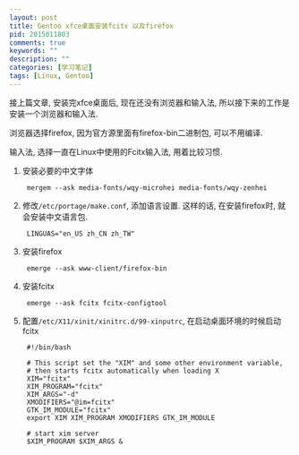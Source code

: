 ```yaml
---
layout: post
title: Gentoo xfce桌面安装fcitx 以及firefox
pid: 2015011803
comments: true
keywords: ""
description: ""
categories: [学习笔记]
tags: [Linux, Gentoo]
---
```


接上篇文章, 安装完xfce桌面后, 现在还没有浏览器和输入法, 所以接下来的工作是安装一个浏览器和输入法.

浏览器选择firefox, 因为官方源里面有firefox-bin二进制包, 可以不用编译.

输入法, 选择一直在Linux中使用的Fcitx输入法, 用着比较习惯.

1. 安装必要的中文字体

        mergem --ask media-fonts/wqy-microhei media-fonts/wqy-zenhei

2. 修改`/etc/portage/make.conf`, 添加语言设置. 这样的话, 在安装firefox时, 就会安装中文语言包.

        LINGUAS="en_US zh_CN zh_TW"

3. 安装firefox

        emerge --ask www-client/firefox-bin

4. 安装fcitx

        emerge --ask fcitx fcitx-configtool

5. 配置`/etc/X11/xinit/xinitrc.d/99-xinputrc`, 在启动桌面环境的时候启动fcitx

        #!/bin/bash

        # This script set the "XIM" and some other environment variable,
        # then starts fcitx automatically when loading X
        XIM="fcitx"
        XIM_PROGRAM="fcitx"
        XIM_ARGS="-d"
        XMODIFIERS="@im=fcitx"
        GTK_IM_MODULE="fcitx"
        export XIM XIM_PROGRAM XMODIFIERS GTK_IM_MODULE

        # start xim server
        $XIM_PROGRAM $XIM_ARGS &